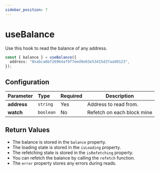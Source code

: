 ```yaml
---
sidebar_position: 7
---
```


# useBalance

Use this hook to read the balance of any address.

```ts
const { balance } = useBalance({
  address: "0xabca6bf26964af9f7eed9e03e53415d37aa90123",
});
```

## Configuration

| Parameter   | Type      | Required | Description                |
| :---------- | :-------- | :------- | -------------------------- |
| **address** | `string`  | Yes      | Address to read from.      |
| **watch**   | `boolean` | No       | Refetch on each block mine |

## Return Values

- The balance is stored in the `balance` property.
- The loading state is stored in the `isLoading` property.
- The refetching state is stored in the `isRefetching` property.
- You can refetch the balance by calling the `refetch` function.
- The `error` property stores any errors during reads.
